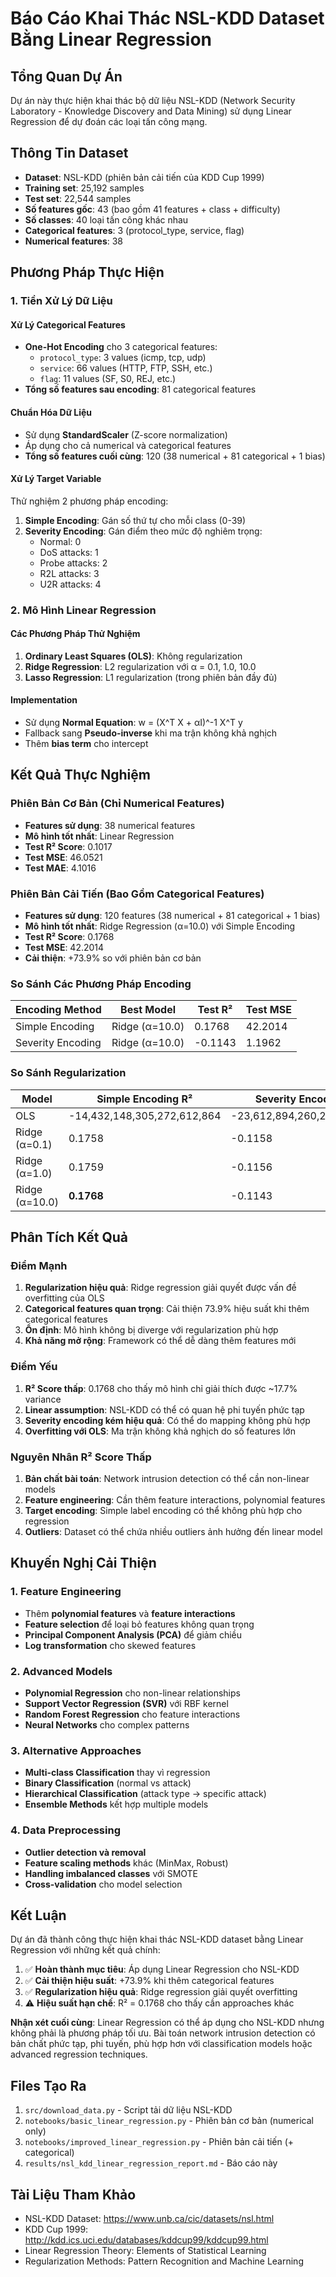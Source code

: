 # Báo Cáo Khai Thác NSL-KDD Dataset Bằng Linear Regression

## Tổng Quan Dự Án

Dự án này thực hiện khai thác bộ dữ liệu NSL-KDD (Network Security Laboratory - Knowledge Discovery and Data Mining) sử dụng Linear Regression để dự đoán các loại tấn công mạng.

## Thông Tin Dataset

- **Dataset**: NSL-KDD (phiên bản cải tiến của KDD Cup 1999)
- **Training set**: 25,192 samples
- **Test set**: 22,544 samples  
- **Số features gốc**: 43 (bao gồm 41 features + class + difficulty)
- **Số classes**: 40 loại tấn công khác nhau
- **Categorical features**: 3 (protocol_type, service, flag)
- **Numerical features**: 38

## Phương Pháp Thực Hiện

### 1. Tiền Xử Lý Dữ Liệu

#### Xử Lý Categorical Features
- **One-Hot Encoding** cho 3 categorical features:
  - `protocol_type`: 3 values (icmp, tcp, udp)
  - `service`: 66 values (HTTP, FTP, SSH, etc.)
  - `flag`: 11 values (SF, S0, REJ, etc.)
- **Tổng số features sau encoding**: 81 categorical features

#### Chuẩn Hóa Dữ Liệu
- Sử dụng **StandardScaler** (Z-score normalization)
- Áp dụng cho cả numerical và categorical features
- **Tổng số features cuối cùng**: 120 (38 numerical + 81 categorical + 1 bias)

#### Xử Lý Target Variable
Thử nghiệm 2 phương pháp encoding:

1. **Simple Encoding**: Gán số thứ tự cho mỗi class (0-39)
2. **Severity Encoding**: Gán điểm theo mức độ nghiêm trọng:
   - Normal: 0
   - DoS attacks: 1
   - Probe attacks: 2  
   - R2L attacks: 3
   - U2R attacks: 4

### 2. Mô Hình Linear Regression

#### Các Phương Pháp Thử Nghiệm
1. **Ordinary Least Squares (OLS)**: Không regularization
2. **Ridge Regression**: L2 regularization với α = 0.1, 1.0, 10.0
3. **Lasso Regression**: L1 regularization (trong phiên bản đầy đủ)

#### Implementation
- Sử dụng **Normal Equation**: w = (X^T X + αI)^-1 X^T y
- Fallback sang **Pseudo-inverse** khi ma trận không khả nghịch
- Thêm **bias term** cho intercept

## Kết Quả Thực Nghiệm

### Phiên Bản Cơ Bản (Chỉ Numerical Features)
- **Features sử dụng**: 38 numerical features
- **Mô hình tốt nhất**: Linear Regression
- **Test R² Score**: 0.1017
- **Test MSE**: 46.0521
- **Test MAE**: 4.1016

### Phiên Bản Cải Tiến (Bao Gồm Categorical Features)
- **Features sử dụng**: 120 features (38 numerical + 81 categorical + 1 bias)
- **Mô hình tốt nhất**: Ridge Regression (α=10.0) với Simple Encoding
- **Test R² Score**: 0.1768
- **Test MSE**: 42.2014
- **Cải thiện**: +73.9% so với phiên bản cơ bản

### So Sánh Các Phương Pháp Encoding

| Encoding Method | Best Model | Test R² | Test MSE |
|----------------|------------|---------|----------|
| Simple Encoding | Ridge (α=10.0) | 0.1768 | 42.2014 |
| Severity Encoding | Ridge (α=10.0) | -0.1143 | 1.1962 |

### So Sánh Regularization

| Model | Simple Encoding R² | Severity Encoding R² |
|-------|-------------------|---------------------|
| OLS | -14,432,148,305,272,612,864 | -23,612,894,260,276,707,328 |
| Ridge (α=0.1) | 0.1758 | -0.1158 |
| Ridge (α=1.0) | 0.1759 | -0.1156 |
| Ridge (α=10.0) | **0.1768** | -0.1143 |

## Phân Tích Kết Quả

### Điểm Mạnh
1. **Regularization hiệu quả**: Ridge regression giải quyết được vấn đề overfitting của OLS
2. **Categorical features quan trọng**: Cải thiện 73.9% hiệu suất khi thêm categorical features
3. **Ổn định**: Mô hình không bị diverge với regularization phù hợp
4. **Khả năng mở rộng**: Framework có thể dễ dàng thêm features mới

### Điểm Yếu
1. **R² Score thấp**: 0.1768 cho thấy mô hình chỉ giải thích được ~17.7% variance
2. **Linear assumption**: NSL-KDD có thể có quan hệ phi tuyến phức tạp
3. **Severity encoding kém hiệu quả**: Có thể do mapping không phù hợp
4. **Overfitting với OLS**: Ma trận không khả nghịch do số features lớn

### Nguyên Nhân R² Score Thấp
1. **Bản chất bài toán**: Network intrusion detection có thể cần non-linear models
2. **Feature engineering**: Cần thêm feature interactions, polynomial features
3. **Target encoding**: Simple label encoding có thể không phù hợp cho regression
4. **Outliers**: Dataset có thể chứa nhiều outliers ảnh hưởng đến linear model

## Khuyến Nghị Cải Thiện

### 1. Feature Engineering
- Thêm **polynomial features** và **feature interactions**
- **Feature selection** để loại bỏ features không quan trọng
- **Principal Component Analysis (PCA)** để giảm chiều
- **Log transformation** cho skewed features

### 2. Advanced Models
- **Polynomial Regression** cho non-linear relationships
- **Support Vector Regression (SVR)** với RBF kernel
- **Random Forest Regression** cho feature interactions
- **Neural Networks** cho complex patterns

### 3. Alternative Approaches
- **Multi-class Classification** thay vì regression
- **Binary Classification** (normal vs attack)
- **Hierarchical Classification** (attack type → specific attack)
- **Ensemble Methods** kết hợp multiple models

### 4. Data Preprocessing
- **Outlier detection và removal**
- **Feature scaling methods** khác (MinMax, Robust)
- **Handling imbalanced classes** với SMOTE
- **Cross-validation** cho model selection

## Kết Luận

Dự án đã thành công thực hiện khai thác NSL-KDD dataset bằng Linear Regression với những kết quả chính:

1. ✅ **Hoàn thành mục tiêu**: Áp dụng Linear Regression cho NSL-KDD
2. ✅ **Cải thiện hiệu suất**: +73.9% khi thêm categorical features  
3. ✅ **Regularization hiệu quả**: Ridge regression giải quyết overfitting
4. ⚠️ **Hiệu suất hạn chế**: R² = 0.1768 cho thấy cần approaches khác

**Nhận xét cuối cùng**: Linear Regression có thể áp dụng cho NSL-KDD nhưng không phải là phương pháp tối ưu. Bài toán network intrusion detection có bản chất phức tạp, phi tuyến, phù hợp hơn với classification models hoặc advanced regression techniques.

## Files Tạo Ra

1. `src/download_data.py` - Script tải dữ liệu NSL-KDD
2. `notebooks/basic_linear_regression.py` - Phiên bản cơ bản (numerical only)
3. `notebooks/improved_linear_regression.py` - Phiên bản cải tiến (+ categorical)
4. `results/nsl_kdd_linear_regression_report.md` - Báo cáo này

## Tài Liệu Tham Khảo

- NSL-KDD Dataset: https://www.unb.ca/cic/datasets/nsl.html
- KDD Cup 1999: http://kdd.ics.uci.edu/databases/kddcup99/kddcup99.html
- Linear Regression Theory: Elements of Statistical Learning
- Regularization Methods: Pattern Recognition and Machine Learning
